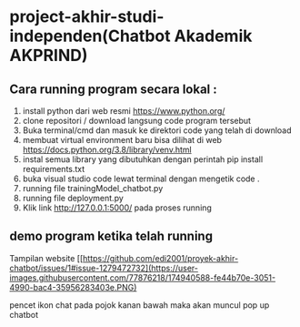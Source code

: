 # project-akhir-studi-independen(Chatbot Akademik AKPRIND)


## Cara running program secara lokal :
1. install python dari web resmi https://www.python.org/
2. clone repositori / download langsung code program tersebut
3. Buka terminal/cmd dan masuk ke direktori code yang telah di download
4. membuat virtual environment baru bisa dilihat di web https://docs.python.org/3.8/library/venv.html
5. instal semua library yang dibutuhkan dengan perintah pip install requirements.txt 
6. buka visual studio code lewat terminal dengan mengetik code .
7. running file trainingModel_chatbot.py
8. running file deployment.py
9. Klik link http://127.0.0.1:5000/ pada proses running


## demo program ketika telah running
Tampilan website
[[https://github.com/edi2001/proyek-akhir-chatbot/issues/1#issue-1279472732](https://user-images.githubusercontent.com/77876218/174940588-fe44b70e-3051-4990-bac4-35956283403e.PNG)

pencet ikon chat pada pojok kanan bawah maka akan muncul pop up chatbot
